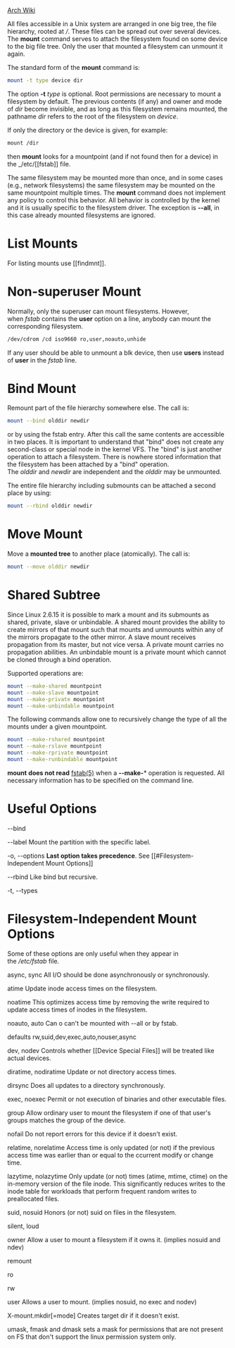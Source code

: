 [Arch Wiki](https://man.archlinux.org/man/mount.8)

All files accessible in a Unix system are arranged in one big tree, the file hierarchy, rooted at _/_. These files can be spread out over several devices. The **mount** command serves to attach the filesystem found on some device to the big file tree. Only the user that mounted a filesystem can unmount it again.

The standard form of the **mount** command is:

```sh
mount -t type device dir
```

The option **-t** _type_ is optional. Root permissions are necessary to mount a filesystem by default. The previous contents (if any) and owner and mode of _dir_ become invisible, and as long as this filesystem remains mounted, the pathname _dir_ refers to the root of the filesystem on _device_.

If only the directory or the device is given, for example:

```sh
mount /dir
```

then **mount** looks for a mountpoint (and if not found then for a device) in the _/etc/[[fstab]] file.

The same filesystem may be mounted more than once, and in some cases (e.g., network filesystems) the same filesystem may be mounted on the same mountpoint multiple times. The **mount** command does not implement any policy to control this behavior. All behavior is controlled by the kernel and it is usually specific to the filesystem driver. The exception is **--all**, in this case already mounted filesystems are ignored.

# List Mounts

For listing mounts use [[findmnt]].

# Non-superuser Mount

Normally, only the superuser can mount filesystems. However, when _fstab_ contains the **user** option on a line, anybody can mount the corresponding filesystem.

```sh
/dev/cdrom /cd iso9660 ro,user,noauto,unhide
```

If any user should be able to unmount a blk device, then use **users** instead of **user** in the _fstab_ line.

# Bind Mount

Remount part of the file hierarchy somewhere else. The call is:

```sh
mount --bind olddir newdir
```

or by using the fstab entry.
After this call the same contents are accessible in two places.
It is important to understand that "bind" does not create any second-class or special node in the kernel VFS. The "bind" is just another operation to attach a filesystem. There is nowhere stored information that the filesystem has been attached by a "bind" operation. The _olddir_ and _newdir_ are independent and the _olddir_ may be unmounted.

The entire file hierarchy including submounts can be attached a second place by using:

```sh
mount --rbind olddir newdir
```

# Move Mount

Move a **mounted tree** to another place (atomically). The call is:

```sh
mount --move olddir newdir
```


# Shared Subtree

Since Linux 2.6.15 it is possible to mark a mount and its submounts as shared, private, slave or unbindable. A shared mount provides the ability to create mirrors of that mount such that mounts and unmounts within any of the mirrors propagate to the other mirror. A slave mount receives propagation from its master, but not vice versa. A private mount carries no propagation abilities. An unbindable mount is a private mount which cannot be cloned through a bind operation. 

Supported operations are:
```sh
mount --make-shared mountpoint
mount --make-slave mountpoint
mount --make-private mountpoint
mount --make-unbindable mountpoint
```

The following commands allow one to recursively change the type of all the mounts under a given mountpoint.

```sh
mount --make-rshared mountpoint
mount --make-rslave mountpoint
mount --make-rprivate mountpoint
mount --make-runbindable mountpoint
```

**mount** **does not read** [fstab(5)](https://man.archlinux.org/man/fstab.5.en) when a **--make-*** operation is requested. All necessary information has to be specified on the command line.


# Useful Options

\--bind

\--label
	Mount the partition with the specific label.

-o, --options
	**Last option takes precedence**. See [[#Filesystem-Independent Mount Options]]

 --rbind
	 Like bind but recursive.

-t, --types 

# Filesystem-Independent Mount Options

Some of these options are only useful when they appear in the _/etc/fstab_ file.

async, sync
	All I/O should be done asynchronously or synchronously.

atime
	Update inode access times on the filesystem.

noatime
	This optimizes access time by removing the write required to update access times of inodes in the filesystem.

noauto, auto
	Can o can't be mounted with --all or by fstab.

defaults
	rw,suid,dev,exec,auto,nouser,async

dev, nodev
	Controls whether [[Device Special Files]] will be treated like actual devices.

diratime, nodiratime
	Update or not directory access times.

dirsync
	Does all updates to a directory synchronously.

exec, noexec
	Permit or not execution of binaries and other executable files.

group
	Allow ordinary user to mount the filesystem if one of that user's groups matches the group of the device.

nofail
	Do not report errors for this device if it doesn't exist.

relatime, norelatime
	Access time is only updated (or not) if the previous access time was earlier than or equal to the ccurrent modify or change time.

lazytime, nolazytime
	Only update (or not) times (atime, mtime, ctime) on the in-memory version of the file inode. This significantly reduces writes to the inode table for workloads that perform frequent random writes to preallocated files. 

suid, nosuid
	Honors (or not) suid on files in the filesystem.

silent, loud

owner
	Allow a user to mount a filesystem if it owns it. (implies nosuid and ndev)

remount

ro

rw

user
	Allows a user to mount. (implies nosuid, no exec and nodev)

X-mount.mkdir\[=mode]
	Creates target dir if it doesn't exist.

umask, fmask and dmask 
	sets a mask for permissions that are not present on FS that don't support the linux permission system only. 
